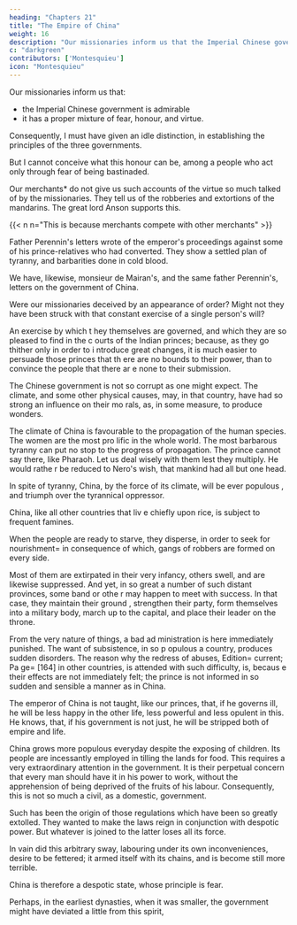 ```yaml
---
heading: "Chapters 21"
title: "The Empire of China"
weight: 16
description: "Our missionaries inform us that the Imperial Chinese government is admirable"
c: "darkgreen"
contributors: ['Montesquieu']
icon: "Montesquieu"
---
```



<!-- BEFORE I conclude this book, I shall ans wer an objection that may be made to the foregoing doctrine.
 -->

Our missionaries inform us that:
- the Imperial Chinese government is admirable
- it has a proper mixture of fear, honour, and virtue.

Consequently, I must have given an idle distinction, in establishing the principles of the three governments.

But I cannot conceive what this honour can be, among a people who act only through fear of being bastinaded.

Our merchants* do not give us such accounts of the virtue so much talked of by the missionaries. They tell us of the robberies and extortions of the mandarins. The great lord Anson supports this.

{{< n n="This is because merchants compete with other merchants" >}}


Father Perennin's letters wrote of the emperor's proceedings against some of his prince-relatives who had converted. They show <!--  blood, who had incurred his displeasure by their conversion, plainly shew us --> a settled plan of tyranny, and barbarities done in <!-- committed by rule, that is, in --> cold blood.

We have, likewise, monsieur de Mairan's, and the same father Perennin's, letters on the government of China. <!-- I find,  therefore, that, after a few proper questions and answers, the whole myster y is unfolded. -->

Were our missionaries deceived by an appearance of order? Might not they have been struck with that constant exercise of a single person's will? 

An exercise by which t hey themselves are governed, and which they are so pleased to find in the c ourts of the Indian princes; because, as they go thither only in order to i ntroduce great changes, it is much easier to persuade those princes that th ere are no bounds to their power, than to convince the people that there ar e none to their submission.

<!-- In fine, there is frequently some kind o f truth even in errors themselves. It may be owing to particular, and perha ps very extraordinary, circumstances, that --> 

The Chinese government is not so corrupt as one might expect. The climate, and some other physical causes, may, in that country, have had so strong an influence on their mo rals, as, in some measure, to produce wonders.

The climate of China is favourable to the propagation of the human species. The women are the most pro lific in the whole world. The most barbarous tyranny can put no stop to the progress of propagation. The prince cannot say there, like Pharaoh. Let us deal wisely with them lest they multiply. He would rathe r be reduced to Nero's wish, that mankind had all but one head. 

In spite of tyranny, China, by the force of its climate, will be ever populous , and triumph over the tyrannical oppressor.

China, like all other countries that liv e chiefly upon rice, is subject to frequent famines. 

When the people are ready to starve, they disperse, in order to seek for nourishment= in consequence of which, gangs of robbers are formed on every side. 

Most of them are extirpated in their very infancy, others swell, and are likewise suppressed. And yet, in so great a number of such distant provinces, some band or othe r may happen to meet with success. In that case, they maintain their ground , strengthen their party, form themselves into a military body, march up to the capital, and place their leader on the throne.

From the very nature of things, a bad ad ministration is here immediately punished. The want of subsistence, in so p opulous a country, produces sudden disorders. The reason why the redress of abuses, Edition= current; Pa ge= [164] in other countries, is attended with such difficulty, is, becaus e their effects are not immediately felt; the prince is not informed in so  sudden and sensible a manner as in China.

The emperor of China is not taught, like our princes, that, if he governs ill, he will be less happy in the other life, less powerful and less opulent in this. He knows, that, if his government is not just, he will be stripped both of empire and life.

China grows more populous everyday despite the exposing of children. Its people are  incessantly employed in tilling the lands for food. This requires a very extraordinary attention in the government. It is their perpetual concern that every man should have it in his power to work, without the apprehension of being deprived of the fruits of his labour. Consequently, this is not so much a civil, as a domestic, government.

Such has been the origin of those regulations which have been so greatly extolled. They wanted to make the laws reign in conjunction with despotic power. But whatever is joined to the latter loses all its force. 

In vain did this arbitrary sway, labouring under its  own inconveniences, desire to be fettered; it armed itself with its chains, and is become still more terrible.

China is therefore a despotic state, whose principle is fear. 

Perhaps, in the earliest dynasties, when it was smaller, the government might have deviated a little from this spirit, 